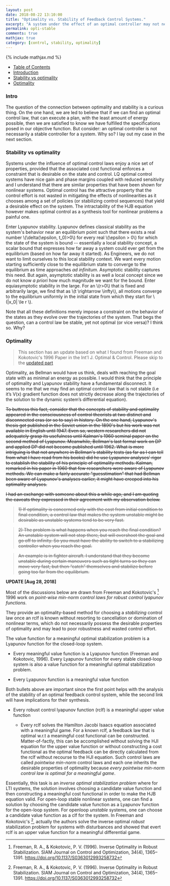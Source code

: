 ```yaml
---
layout: post
date: 2018-08-22 13:10:00
title: "Optimality vs. Stability of Feedback Control Systems."
excerpt: "A system under the effect of an optimal controller may not necessarily be stable."
permalink: opti-stable
comments: true
mathjax: true
category: [control, stability, optimality]
---
```

{% include mathjax.md %}

- [Table of Contents](#table-o-conts)
- [Introduction](#intro)
- [Stability vs optimality](#case)
- [Optimality](#issues)


<a name="intro"></a>
### Intro

The question of the connection between optimality and stability is a curious thing.  On the one hand, we are led to believe that if we can find an optimal control law, that can execute a plan, with the least amount of energy possible, then we are satisfied to know we have fulfilled the specifications posed in  our objective function. But consider: an optimal controller is not necessarily a stable controller for a system. Why so? I lay out my case in the next section.

<a name="case"></a>
### Stability vs optimality
Systems under the influence of optimal control laws enjoy a nice set of properties, provided that the associated cost functional enforces a constraint that is desirable on the state and control. LQ optimal control systems have nice gain and phase margins coupled with reduced sensitivity and I understand that there are similar properties that have been shown for nonlinear systems. Optimal control has the attractive property that the control effort is not wasted in mitigating the effects of nonlinearities as it chooses among a set of policies (or stabilizing control sequences) that yield a desirable effect on the system. The intractability of the HJB equation however makes optimal control as a synthesis tool for nonlinear problems a painful one.

Enter Lyapunov stability. Lyapunov defines classical stability as the system's behavior near an equilibrium point such that there exists a real number \\(\delta(\epsilon, t\_0)>0\\) for every real \\(\epsilon > 0\\) for which the state of the system is bound -- essentially a local stability concept, a scalar bound that expresses how far away a system could ever get from the equilibrium (based on how far away it started).  As Engineers, we do not want to limit ourselves to this local stability context. We want every motion starting sufficiently close to the equilibrium state to converge to the equilibrium as time approaches _ad infinitum_. Asymptotic stability captures this need. But again, asymptotic stability is as well a local concept since we do not know _a priori_ how much magnitude we want for the bound.  Enter equiasymptotic stability in the large. For an \\(r>0\\) that is fixed and arbitrarily large, we find that as \\(t \rightarrow \infty\\), all motions converge to the equilibrium uniformly in the initial state from which they start for \\(\|x_0\| \le r \\).

Note that all these definitions merely impose a constraint on the behavior of the states as they evolve over the trajectories of the system. That begs the question, can a control law be stable, yet not optimal (or vice versa)? I think so. Why?

<a name="issues"></a>
### Optimality

> This section has an update based on what I found from Freeman and Kokotovic's 1996 Paper in the Int'l J. Optimal & Control. Please skip to the [updated part](#updatedOptStab)

Optimality, as Bellman would have us think, deals with reaching the goal state with as minimal an energy as possible. I would think that the principle of optimality and Lyapunov stability have a fundamental disconnect. It seems to me that we may find an optimal control law that is not stable (i.e it’s V(x) gradient function does not strictly decrease along the trajectories of the solution to the dynamic system’s differential equation).

~~To buttress this fact, consider that the concepts of stability and optimality appeared in the consciousness of control theorists at two distinct and disconnected eras (or so to say) in history. On the one hand, Lyapunov's thesis got published in the Soviet union in the 1890's but his work was not available in English until 1947. Even so, western researchers did not adequately grasp its usefulness until Kalman's 1960 seminal paper on the second method of Lyapunov. Meanwhile, Bellman's last formal work on DP and applied DP did not become published until 1962. What is more intriguing is that not anywhere in Bellman's stability tests (as far as I can tell from what I have read from his books) did he use Lyapunov analyses' rigor to establish the stability of his principle of optimality methods. Kalman, remarked in his paper in 1960 that  few researchers were aware of Lyapunov methods. We can make a fairly accurate "guesstimation" that had Bellman been aware of Lyapunov's analyses earlier, it might have creeped into his optimality analyses.~~

~~I had an exchange with someone about this a while ago, and I am quoting the caveats they expressed in their agreement with my observation below.~~


> ~~1) If optimality is concerned only with the cost from initial condition to final condition, a control law that makes the system unstable might be desirable as unstable systems tend to be very fast.~~

> ~~2) The problem is what happens when you reach the final condition?  An unstable system will not stop there, but will overshoot the goal and go off to infinity.  So you must have the ability to switch to a stabilizing controller when you reach the goal.~~

> ~~An example is in fighter aircraft.  I understand that they become unstable during certain maneuvers such as tight turns so they can move very fast, but then “catch” themselves and stabilize before going too far from the equilibrium.~~

<a name="updatedOptStab"></a>
**UPDATE [Aug 28, 2018]**

Most of the discussions below are drawn from Freeman and Kokotovic's [^Freeman_Kokotovic] 1996 work on _point-wise min-norm control laws for robust control lyapunov functions_.

They provide an optimality-based method for choosing a _stabilizing_ control law once an rclf is known without resorting to cancellation or domination of nonlinear terms, which do not necessarily possess the desirable properties of optimality and may lead to poor robustness and wasted control effort.

The value function for a meaningful optimal stabilization problem is a Lyapunov function for the closed-loop system.

* Every meaningful value function is a Lyapunov function (Freeman and Kokotovic, 1996). Every Lyapunov function for every stable closed-loop system is also a value function for a meaningful optimal stabilization problem.

* Every Lyapunov function is a meaningful value function

Both bullets above are important since the first point helps with the analysis of the stability of an optimal feedback control system, while the second link will have implications for their synthesis.

* Every robust control lyapunov function (rclf) is a meaningful upper value function

  - Every rclf solves the Hamilton Jacobi Isaacs equation associated with a meaningful game. For a known rclf, a feedback law that is optimal w.r.t a meaningful cost functional can be constructed. Matter-of-factly, this can be accomplished without solving the HJI equation for the upper value function or without constructing a cost functional as the optimal feedback can be directly calculated from the rclf without recourse to the HJI equation. Such control laws are called _pointwise min-norm_ control laws and each one inherits the desirable properties of optimality because _every pointwise min-norm control law is optimal for a meaningful game_.

Essentially, this task is an _inverse optimal stabilization problem_ where for LTI systems, the solution involves choosing a candidate value function and then constructing a meaningful cost functional in order to make the HJB equation valid. For open-loop stable nonlinear systems, one can find a solution by choosing the candidate value function as a Lyapunov function for the open-loop system. For openloop _unstable_ systems, one can choose a candidate value function as a clf for the system. In Freeman and Kokotovic's [^Freeman_Kokotovic], actually the authors solve the inverse optimal _robust_ stabilization problem for systems with disturbances and showed that evert rclf is an upper value function for a meaningful differential game.


[^Freeman_Kokotovic]: Freeman, R. A., & Kokotovic, P. V. (1996). Inverse Optimality in Robust Stabilization. SIAM Journal on Control and Optimization, 34(4), 1365–1391. https://doi.org/10.1137/S0363012993258732
